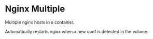# Nginx Multiple

Multiple nginx hosts in a container.

Automatically restarts nginx when a new conf is detected in the volume.
